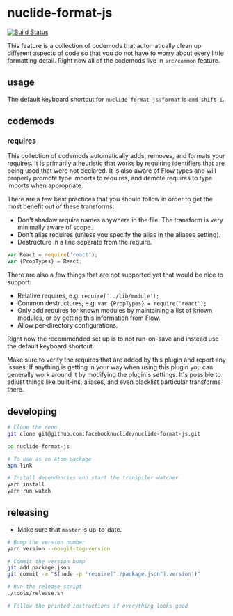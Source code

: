# nuclide-format-js

[![Build Status](https://travis-ci.org/facebooknuclide/nuclide-format-js.svg?branch=master)](https://travis-ci.org/facebooknuclide/nuclide-format-js)

This feature is a collection of codemods that automatically clean up different aspects of code so
that you do not have to worry about every little formatting detail. Right now all of the codemods
live in `src/common` feature.

## usage

The default keyboard shortcut for `nuclide-format-js:format` is `cmd-shift-i`.

## codemods

### requires

This collection of codemods automatically adds, removes, and formats your requires. It is primarily
a heuristic that works by requiring identifiers that are being used that were not declared. It is
also aware of Flow types and will properly promote type imports to requires, and demote requires to
type imports when appropriate.

There are a few best practices that you should follow in order to get the most benefit out of these
transforms:

+ Don't shadow require names anywhere in the file. The transform is very minimally aware of scope.
+ Don't alias requires (unless you specify the alias in the aliases setting).
+ Destructure in a line separate from the require.

```js
var React = require('react');
var {PropTypes} = React;
```

There are also a few things that are not supported yet that would be nice to support:

+ Relative requires, e.g. `require('../lib/module');`
+ Common destructures, e.g. `var {PropTypes} = require('react');`
+ Only add requires for known modules by maintaining a list of known modules, or by getting this
information from Flow.
+ Allow per-directory configurations.

Right now the recommended set up is to not run-on-save and instead use the default
keyboard shortcut.

Make sure to verify the requires that are added by this plugin and report any issues. If anything
is getting in your way when using this plugin you can generally work around it by modifying the
plugin's settings. It's possible to adjust things like built-ins, aliases, and even blacklist
particular transforms there.

## developing

```sh
# Clone the repo
git clone git@github.com:facebooknuclide/nuclide-format-js.git

cd nuclide-format-js

# To use as an Atom package
apm link

# Install dependencies and start the transpiler watcher
yarn install
yarn run watch
```

## releasing

* Make sure that `master` is up-to-date.

```sh
# Bump the version number
yarn version --no-git-tag-version

# Commit the version bump
git add package.json
git commit -m "$(node -p 'require("./package.json").version')"

# Run the release script
./tools/release.sh

# Follow the printed instructions if everything looks good
```

